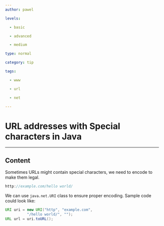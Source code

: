 ```yaml
---
author: pawel

levels:

  - basic

  - advanced

  - medium

type: normal

category: tip

tags:

  - www

  - url

  - net

---
```


# URL addresses with Special characters in Java

---

## Content

Sometimes URLs might contain special characters, we need to encode to make them legal.

```java
http://example.com/hello world/
```

We can use `java.net.URI` class to ensure proper encoding. Sample code could look like:

```java
URI uri = new URI("http", "example.com",
          "/hello world/", "");
URL url = uri.toURL();
```
